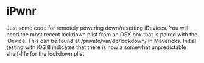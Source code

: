 iPwnr
=====

Just some code for remotely powering down/resetting iDevices. You will need the most recent lockdown plist from an OSX box that is paired with the iDevice. This can be found at /private/var/db/lockdown/ in Mavericks. Initial testing with iOS 8 indicates that there is now a somewhat unpredictable shelf-life for the lockdown plist.
